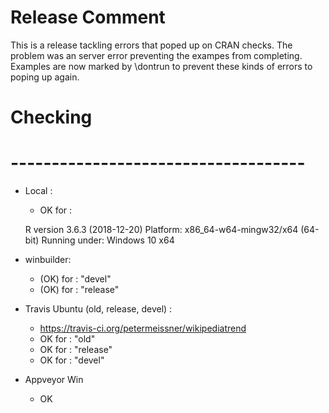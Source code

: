 

# Release Comment

This is a release tackling errors that poped up on CRAN checks. The problem was an server error preventing the exampes from completing. Examples are now marked by \dontrun to prevent these kinds of errors to poping up again. 



# Checking
# ------------------------------------

- Local :
    * OK  for : 
    
    R version 3.6.3 (2018-12-20)
    Platform: x86_64-w64-mingw32/x64 (64-bit)
    Running under: Windows 10 x64 
  

- winbuilder:
    * (OK) for : "devel" 
    * (OK) for : "release" 


- Travis Ubuntu (old, release, devel) :
    * https://travis-ci.org/petermeissner/wikipediatrend
    * OK  for : "old"
    * OK  for : "release"
    * OK  for : "devel"
  
  
- Appveyor Win
    * OK 





